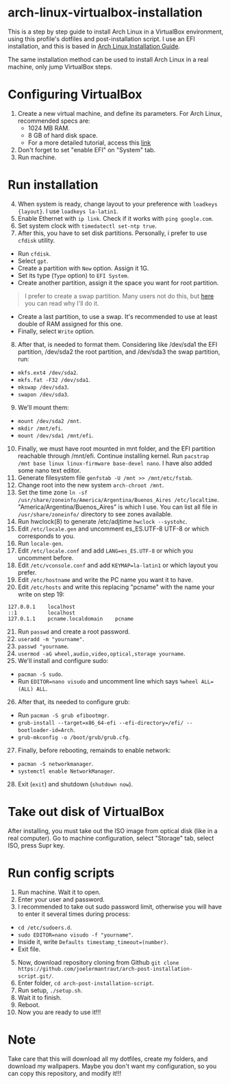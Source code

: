 # arch-linux-virtualbox-installation
This is a step by step guide to install Arch Linux in a VirtualBox environment, using this profile's dotfiles and post-installation script. I use an EFI installation, and this is based in [Arch Linux Installation Guide](https://wiki.archlinux.org/title/installation_guide). 

The same installation method can be used to install Arch Linux in a real machine, only jump VirtualBox steps.

# Configuring VirtualBox
1. Create a new virtual machine, and define its parameters. For Arch Linux, recommended specs are:
    - 1024 MB RAM.
    - 8 GB of hard disk space.
    - For a more detailed tutorial, access this [link](https://gist.github.com/dannycastonguay/46e8cca629d67105a2db#mount-arch-linux-on-virtualbox)
2. Don't forget to set "enable EFI" on "System" tab.
3. Run machine.

# Run installation
4. When system is ready, change layout to your preference with `loadkeys {layout}`. I use `loadkeys la-latin1`.
5. Enable Ethernet with `ip link`. Check if it works with `ping google.com`.
6. Set system clock with `timedatectl set-ntp true`.
7. After this, you have to set disk partitions. Personally, i prefer to use `cfdisk` utility.
  - Run `cfdisk`.
  - Select `gpt`.
  - Create a partition with `New` option. Assign it 1G.
  - Set its type (`Type` option) to `EFI System`. 
  - Create another partition, assign it the space you want for root partition.
  > I prefer to create a swap partition. Many users not do this, but [here](https://serverfault.com/questions/351093/should-linux-vms-in-vmware-esx-have-a-swap-partition/351176#351176) you can read why I'll do it.
  - Create a last partition, to use a swap. It's recommended to use at least double of RAM assigned for this one.
  - Finally, select `Write` option.
8. After that, is needed to format them. Considering like /dev/sda1 the EFI partition, /dev/sda2 the root partition, and /dev/sda3 the swap partition, run:
  - `mkfs.ext4 /dev/sda2`.
  - `mkfs.fat -F32 /dev/sda1`.
  - `mkswap /dev/sda3`.
  - `swapon /dev/sda3`.
9. We'll mount them:
  - `mount /dev/sda2 /mnt`.
  - `mkdir /mnt/efi`.
  - `mount /dev/sda1 /mnt/efi`.
10. Finally, we must have root mounted in mnt folder, and the EFI partition reachable through /mnt/efi. Continue installing kernel. Run `pacstrap /mnt base linux linux-firmware base-devel nano`. I have also added some nano text editor.
11. Generate filesystem file `genfstab -U /mnt >> /mnt/etc/fstab`.
12. Change root into the new system `arch-chroot /mnt`.
13. Set the time zone `ln -sf /usr/share/zoneinfo/America/Argentina/Buenos_Aires /etc/localtime`. "America/Argentina/Buenos_Aires" is which I use. You can list all file in `/usr/share/zoneinfo/` directory to see zones available.
14. Run hwclock(8) to generate /etc/adjtime `hwclock --systohc`.
15. Edit `/etc/locale.gen` and uncomment es_ES.UTF-8 UTF-8 or which corresponds to you.
16. Run `locale-gen`.
17. Edit `/etc/locale.conf` and add `LANG=es_ES.UTF-8` or which you uncomment before.
18. Edit `/etc/vconsole.conf` and add `KEYMAP=la-latin1` or which layout you prefer.
19. Edit `/etc/hostname` and write the PC name you want it to have.
20. Edit `/etc/hosts` and write this replacing "pcname" with the name your write on step 19:
```
127.0.0.1    localhost
::1          localhost
127.0.1.1    pcname.localdomain    pcname
```
21. Run `passwd` and create a root password.
22. `useradd -m "yourname"`.
23. `passwd "yourname`.
24. `usermod -aG wheel,audio,video,optical,storage yourname`.
25. We'll install and configure sudo:
  - `pacman -S sudo`.
  - Run `EDITOR=nano visudo` and uncomment line which says `%wheel ALL=(ALL) ALL`.
26. After that, its needed to configure grub:
  - Run `pacman -S grub efibootmgr`.
  - `grub-install --target=x86_64-efi --efi-directory=/efi/ --bootloader-id=Arch`.
  - `grub-mkconfig -o /boot/grub/grub.cfg`.
27. Finally, before rebooting, remainds to enable network:
  - `pacman -S networkmanager`.
  - `systemctl enable NetworkManager`.
28. Exit (`exit`) and shutdown (`shutdown now`).

# Take out disk of VirtualBox
After installing, you must take out the ISO image from optical disk (like in a real computer). Go to machine configuration, select "Storage" tab, select ISO, press Supr key.

# Run config scripts
1. Run machine. Wait it to open.
2. Enter your user and password.
3. I recommended to take out sudo password limit, otherwise you will have to enter it several times during process:
  - `cd /etc/sudoers.d`.
  - `sudo EDITOR=nano visudo -f "yourname"`.
  - Inside it, write `Defaults timestamp_timeout=(number)`.
  - Exit file.
5. Now, download repository cloning from Github `git clone https://github.com/joelermantraut/arch-post-installation-script.git/`.
6. Enter folder, `cd arch-post-installation-script`.
7. Run setup, `./setup.sh`.
8. Wait it to finish.
9. Reboot.
10. Now you are ready to use it!!!

# Note
Take care that this will download all my dotfiles, create my folders, and download my wallpapers. Maybe you don't want my configuration, so you can copy this repository, and modify it!!!
